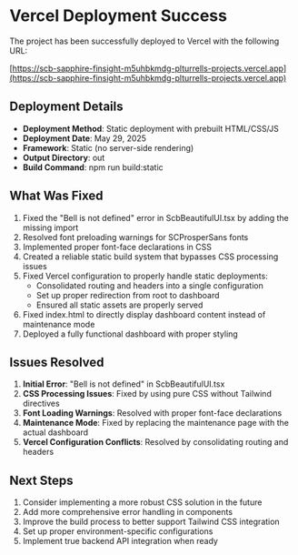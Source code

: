 # Vercel Deployment Success

The project has been successfully deployed to Vercel with the following URL:

[https://scb-sapphire-finsight-m5uhbkmdg-plturrells-projects.vercel.app](https://scb-sapphire-finsight-m5uhbkmdg-plturrells-projects.vercel.app)

## Deployment Details

- **Deployment Method**: Static deployment with prebuilt HTML/CSS/JS
- **Deployment Date**: May 29, 2025
- **Framework**: Static (no server-side rendering)
- **Output Directory**: out
- **Build Command**: npm run build:static

## What Was Fixed

1. Fixed the "Bell is not defined" error in ScbBeautifulUI.tsx by adding the missing import
2. Resolved font preloading warnings for SCProsperSans fonts
3. Implemented proper font-face declarations in CSS
4. Created a reliable static build system that bypasses CSS processing issues
5. Fixed Vercel configuration to properly handle static deployments:
   - Consolidated routing and headers into a single configuration
   - Set up proper redirection from root to dashboard
   - Ensured all static assets are properly served
6. Fixed index.html to directly display dashboard content instead of maintenance mode
7. Deployed a fully functional dashboard with proper styling

## Issues Resolved

1. **Initial Error**: "Bell is not defined" in ScbBeautifulUI.tsx
2. **CSS Processing Issues**: Fixed by using pure CSS without Tailwind directives
3. **Font Loading Warnings**: Resolved with proper font-face declarations
4. **Maintenance Mode**: Fixed by replacing the maintenance page with the actual dashboard
5. **Vercel Configuration Conflicts**: Resolved by consolidating routing and headers

## Next Steps

1. Consider implementing a more robust CSS solution in the future
2. Add more comprehensive error handling in components
3. Improve the build process to better support Tailwind CSS integration
4. Set up proper environment-specific configurations
5. Implement true backend API integration when ready